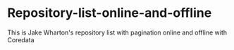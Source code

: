 # Repository-list-online-and-offline
This is Jake Wharton's repository list with pagination online and offline with Coredata 

